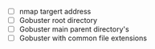 
- [ ] nmap targert address
- [ ] Gobuster root directory
- [ ] Gobuster main parent directory's
- [ ] Gobuster with common file extensions 